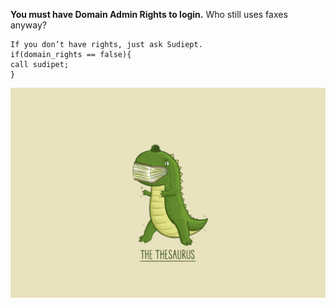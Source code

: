 **You must have Domain Admin Rights to login.**
Who still uses faxes anyway?

	If you don’t have rights, just ask Sudiept.
	if(domain_rights == false){
	call sudipet;
	}

![trophyboy](faxcom.jpeg)
